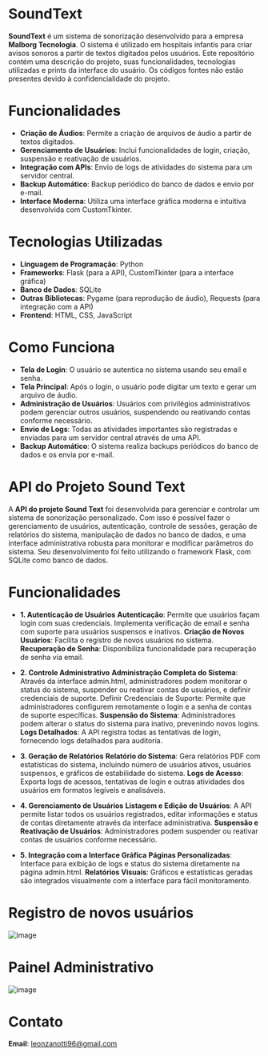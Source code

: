 # SoundText

**SoundText** é um sistema de sonorização desenvolvido para a empresa **Malborg Tecnologia**. O sistema é utilizado em hospitais infantis para criar avisos sonoros a partir de textos digitados pelos usuários. Este repositório contém uma descrição do projeto, suas funcionalidades, tecnologias utilizadas e prints da interface do usuário. Os códigos fontes não estão presentes devido à confidencialidade do projeto.

# Funcionalidades

- **Criação de Áudios**: Permite a criação de arquivos de áudio a partir de textos digitados.
- **Gerenciamento de Usuários**: Inclui funcionalidades de login, criação, suspensão e reativação de usuários.
- **Integração com APIs**: Envio de logs de atividades do sistema para um servidor central.
- **Backup Automático**: Backup periódico do banco de dados e envio por e-mail.
- **Interface Moderna**: Utiliza uma interface gráfica moderna e intuitiva desenvolvida com CustomTkinter.

# Tecnologias Utilizadas

- **Linguagem de Programação**: Python
- **Frameworks**: Flask (para a API), CustomTkinter (para a interface gráfica)
- **Banco de Dados**: SQLite
- **Outras Bibliotecas**: Pygame (para reprodução de áudio), Requests (para integração com a API)
- **Frontend**: HTML, CSS, JavaScript

# Como Funciona

- **Tela de Login**: O usuário se autentica no sistema usando seu email e senha.
- **Tela Principal**: Após o login, o usuário pode digitar um texto e gerar um arquivo de áudio.
- **Administração de Usuários**: Usuários com privilégios administrativos podem gerenciar outros usuários, suspendendo ou reativando contas conforme necessário.
- **Envio de Logs**: Todas as atividades importantes são registradas e enviadas para um servidor central através de uma API.
- **Backup Automático**: O sistema realiza backups periódicos do banco de dados e os envia por e-mail.

#  API do Projeto Sound Text
A **API do projeto Sound Text** foi desenvolvida para gerenciar e controlar um sistema de sonorização personalizado. Com isso é possível fazer o  gerenciamento de usuários, autenticação, controle de sessões, geração de relatórios do sistema, manipulação de dados no banco de dados, e uma interface administrativa robusta para monitorar e modificar parâmetros do sistema. Seu desenvolvimento foi feito utilizando o framework Flask, com SQLite como banco de dados.

# Funcionalidades
- **1. Autenticação de Usuários**
**Autenticação**: Permite que usuários façam login com suas credenciais. Implementa verificação de email e senha com suporte para usuários suspensos e inativos.
**Criação de Novos Usuários**: Facilita o registro de novos usuários no sistema.
**Recuperação de Senha**: Disponibiliza funcionalidade para recuperação de senha via email.

- **2. Controle Administrativo**
**Administração Completa do Sistema**: Através da interface admin.html, administradores podem monitorar o status do sistema, suspender ou reativar contas de usuários, e definir credenciais de suporte.
Definir Credenciais de Suporte: Permite que administradores configurem remotamente o login e a senha de contas de suporte específicas.
**Suspensão do Sistema**: Administradores podem alterar o status do sistema para inativo, prevenindo novos logins.
**Logs Detalhados**: A API registra todas as tentativas de login, fornecendo logs detalhados para auditoria.
  
- **3. Geração de Relatórios**
**Relatório do Sistema**: Gera relatórios PDF com estatísticas do sistema, incluindo número de usuários ativos, usuários suspensos, e gráficos de estabilidade do sistema.
**Logs de Acesso**: Exporta logs de acessos, tentativas de login e outras atividades dos usuários em formatos legíveis e analisáveis.

- **4. Gerenciamento de Usuários**
**Listagem e Edição de Usuários**: A API permite listar todos os usuários registrados, editar informações e status de contas diretamente através da interface administrativa.
**Suspensão e Reativação de Usuários**: Administradores podem suspender ou reativar contas de usuários conforme necessário.
- **5. Integração com a Interface Gráfica**
**Páginas Personalizadas**: Interface para exibição de logs e status do sistema diretamente na página admin.html.
**Relatórios Visuais**: Gráficos e estatísticas geradas são integrados visualmente com a interface para fácil monitoramento.

# Registro de novos usuários
![image](https://github.com/user-attachments/assets/8b171004-a4b5-4463-82de-b2f7c9cc032b)

# Painel Administrativo
![image](https://github.com/user-attachments/assets/659d2313-3933-4235-ab05-1d43c17be29b)


# Contato
**Email**: leonzanotti96@gmail.com
